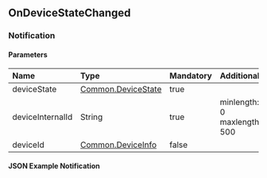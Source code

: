 ## OnDeviceStateChanged


### Notification

#### Parameters

|Name|Type|Mandatory|Additional|
|:---|:---|:--------|:---------|
|deviceState|[Common.DeviceState](../../common/enums/#devicestate)|true||
|deviceInternalId|String|true|minlength: 0<br>maxlength: 500|
|deviceId|[Common.DeviceInfo](../../common/structs/#deviceinfo)|false||

#### JSON Example Notification
```json

```
